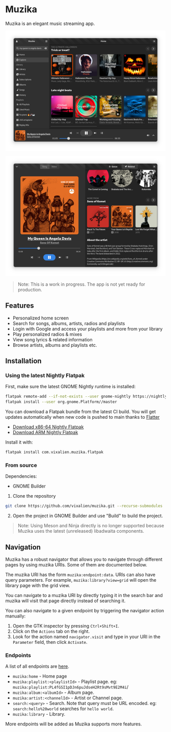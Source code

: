 # Muzika

Muzika is an elegant music streaming app.

![Muzika home page](data/resources/screenshots/home.png)

![Muzika playing "My Queen is Angela Davis"](data/resources/screenshots/playing.png)

> Note: This is a work in progress. The app is not yet ready for production.

## Features

- Personalized home screen
- Search for songs, albums, artists, radios and playlists
- Login with Google and access your playlists and more from your library
- Play personalized radios & mixes
- View song lyrics & related information
- Browse artists, albums and playlists etc.

## Installation

### Using the latest Nightly Flatpak

First, make sure the latest GNOME Nightly runtime is installed:

```sh
flatpak remote-add --if-not-exists --user gnome-nightly https://nightly.gnome.org/gnome-nightly.flatpakrepo
flatpak install --user org.gnome.Platform//master
```

You can download a Flatpak bundle from the latest CI build. You will get updates
automatically when new code is pushed to main thanks to
[Flatter](https://github.com/andyhomes/flatter)

- [Download x86-64 Nightly Flatpak](https://nightly.link/vixalien/muzika/workflows/ci/main/com.vixalien.muzika.Devel-x86_64.zip)
- [Download ARM Nightly Flatpak](https://nightly.link/vixalien/muzika/workflows/ci/main/com.vixalien.muzika.Devel-aarch64.zip)

Install it with:

```bash
flatpak install com.vixalien.muzika.flatpak
```

### From source

Dependencies:

- GNOME Builder

1. Clone the repository

```bash
git clone https://github.com/vixalien/muzika.git --recurse-submodules
```

2. Open the project in GNOME Builder and use "Build" to build the project.

> Note: Using Meson and Ninja directly is no longer supported because Muzika
> uses the latest (unreleased) libadwaita components.

## Navigation

Muzika has a robust navigator that allows you to navigate through different
pages by using muzika URIs. Some of them are documented below.

The muzika URI has the form `muzika:endpoint:data`. URIs can also have query
parameters. For example, `muzika:library?view=grid` will open the library page
with the grid view.

You can navigate to a muzika URI by directly typing it in the search bar and
muzika will visit that page directly instead of searching it.

You can also navigate to a given endpoint by triggering the navigator action
manually:

1. Open the GTK inspector by pressing `Ctrl+Shift+I`.
2. Click on the `Actions` tab on the right.
3. Look for the action named `navigator.visit` and type in your URI in the
   `Parameter` field, then click `Activate`.

### Endpoints

A list of all endpoints are [here](src/pages.ts).

- `muzika:home` - Home page
- `muzika:playlist:<playlistId>` - Playlist page. eg:
  `muzika:playlist:PL4fGSI1pDJn6puJdseH2Rt9sMvt9E2M4i`/
- `muzika:album:<albumId>` - Album page.
- `muzika:artist:<channelId>` - Artist or Channel page.
- `search:<query>` - Search. Note that query must be URL encoded. eg:
  `search:hello%20world` searches for `hello world`.
- `muzika:library` - Library.

More endpoints will be added as Muzika supports more features.
